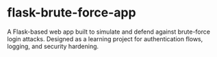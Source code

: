 # flask-brute-force-app
A Flask-based web app built to simulate and defend against brute-force login attacks. Designed as a learning project for authentication flows, logging, and security hardening.
